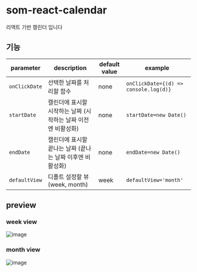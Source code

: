 # som-react-calendar

리액트 기반 캘린더 입니다

## 기능

| parameter     | description                                                   | default value | example                               |
| ------------- | ------------------------------------------------------------- | ------------- | ------------------------------------- |
| `onClickDate` | 선택한 날짜를 처리할 함수                                     | none          | `onClickDate={(d) => console.log(d)}` |
| `startDate`   | 캘린더에 표시할 시작하는 날짜 (시작하는 날짜 이전엔 비활성화) | none          | `startDate=new Date()`                |
| `endDate`     | 캘린더에 표시할 끝나는 날짜 (끝나는 날짜 이후엔 비활성화)     | none          | `endDate=new Date()`                  |
| `defaultView` | 디폴트 설정할 뷰(week, month)                                 | week          | `defaultView='month'`                 |

## preview

### week view


![image](https://user-images.githubusercontent.com/60869490/145761860-9d1c183f-42c4-4057-b033-0eb348f60403.png)

### month view


![image](https://user-images.githubusercontent.com/60869490/145761934-4fffafc4-ee23-4351-b214-56afb2f19e67.png)
